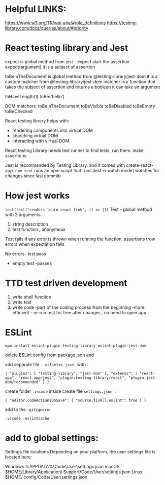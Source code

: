 # Helpful LINKS:
https://www.w3.org/TR/wai-aria/#role_definitions
https://testing-library.com/docs/queries/about/#priority

# React testing library and Jest

expect is global method from jest - 
expect  start the assertion
expect(argument) it is a subject of assertion

toBeInTheDocument is global method from @testing-library/jest-dom
it is a custom matcher from @testing-library/jest-dom
matcher is a function that takes the subject of assertion and returns a boolean
it can take an argument

toHaveLength(1)
toBe('hello')

DOM matchers:
toBeInTheDocument
toBeVisible
toBeDisabled
toBeEmpty
toBeChecked

React testing library helps with:
- rendering components into virtual DOM
- searching virtual DOM
- interacting with virtual DOM

React testing Library needs test runner to find tests, run them. make assertions.

Jest is recommended by Testing Library. and it comes with create-react-app.
`npm test` runs an npm script that runs Jest in watch mode( watches for changes since last commit)

# How jest works

`test(test('renders learn react link', () => {})`
Test - global method with 2 arguments:
1. string description
2. test function , anonymous 

Test fails if any error is thrown when running the function. assertions trow errors when expectation fails

No errors- test pass
- empty test -passes

# TTD test driven development
1. write shell function
2. write test
3. write code 
-part of the coding process from the beginning
-more efficient - re-run test for free after changes , no need to open app 

# ESLint 
`npm install eslint-plugin-testing-library eslint-plugin-jest-dom `

delete ESLint config from package.json and 

add separate file : `.eslintrc.json ` with :

`{
    "plugins": [
        "testing-library",
        "jest-dom"
    ],
    "extends": [
        "react-app",
        "react-app/jest",
        "plugin:testing-library/react",
        "plugin:jest-dom/recommended"
    ]
}`

create folder `.vscode` inside create file `settings.json `:

`{
    "editor.codeActionsOnSave": { "source.fixAll.eslint": true }
}`

add to the `.gitignore`: 

`
.vscode
.eslintcache
`

# add to global settings: 

Settings file locations
Depending on your platform, the user settings file is located here:

Windows %APPDATA%\Code\User\settings.json
macOS $HOME/Library/Application\ Support/Code/User/settings.json
Linux $HOME/.config/Code/User/settings.json